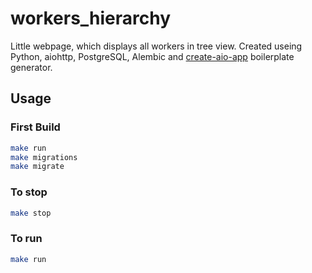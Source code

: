 # workers_hierarchy
Little webpage, which displays all workers in tree view.
Created useing Python, aiohttp, PostgreSQL, Alembic and [create-aio-app](https://github.com/aio-libs/create-aio-app) boilerplate generator.

## Usage

### First Build
```bash
make run
make migrations
make migrate
```
### To stop
```bash
make stop
```

### To run
```bash
make run
```
